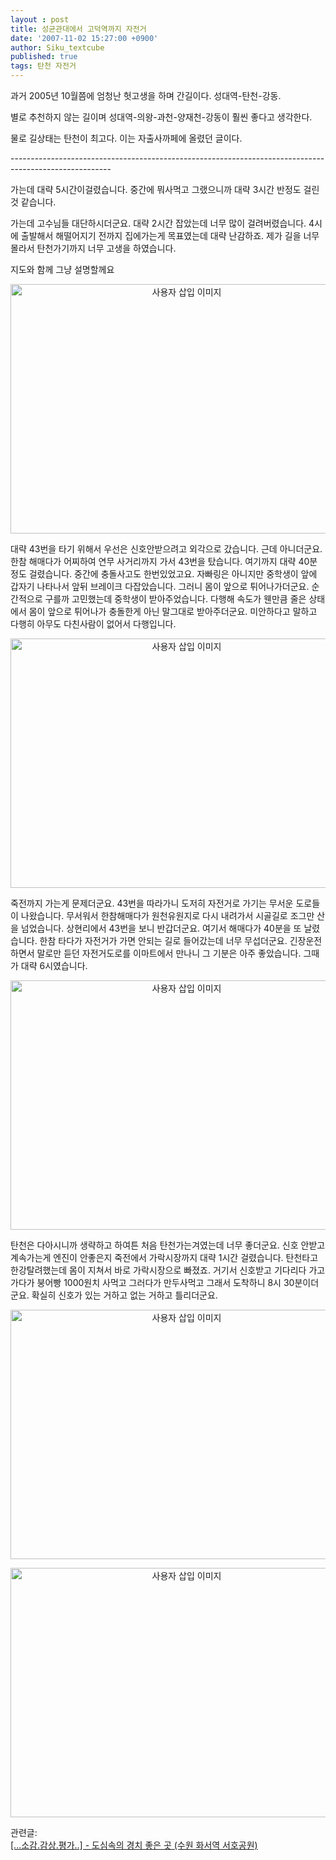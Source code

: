 ```yaml
---
layout : post
title: 성균관대에서 고덕역까지 자전거
date: '2007-11-02 15:27:00 +0900'
author: Siku_textcube
published: true
tags: 탄천 자전거
---
```

<p>과거 2005년 10월쯤에 엄청난 헛고생을 하며 간길이다. 성대역-탄천-강동.</p><p>별로 추천하지 않는 길이며 성대역-의왕-과천-양재천-강동이 훨씬 좋다고 생각한다.</p><p>물로 길상태는 탄천이 최고다. 이는 자출사까페에 올렸던 글이다.</p><p>-------------------------------------------------------------------------------------------------------</p><p>가는데 대략 5시간이걸렸습니다. 중간에 뭐사먹고 그랬으니까 대략 3시간 반정도 걸린 것 같습니다.</p><p>가는데 고수님들 대단하시더군요. 대략 2시간 잡았는데 너무 많이 걸려버렸습니다. 4시에 출발해서 해떨어지기 전까지 집에가는게 목표였는데 대략 난감하죠. 제가 길을 너무 몰라서 탄천가기까지 너무 고생을 하였습니다.</p><p>지도와 함께 그냥 설명할께요</p><p><div style="text-align: center; clear: both;"><img src="http://ss.textcube.com/blog/2/24476/attach/XU8v6TCPXM.jpg" style="width:548px;height:399px;" alt="사용자 삽입 이미지" /></div></p><p>대략 43번을 타기 위해서 우선은 신호안받으려고 외각으로 갔습니다. 근데 아니더군요. 한참 해매다가 어찌하여 연무 사거리까지 가서 43번을 탔습니다. 여기까지 대략 40분 정도 걸렸습니다. 중간에 충돌사고도 한번있었고요. 자빠링은 아니지만 중학생이 앞에 갑자기 나타나서 앞뒤 브레이크 다잡았습니다. 그러니 몸이 앞으로 튀어나가더군요. 순간적으로 구를까 고민했는데 중학생이 받아주었습니다. 다행해 속도가 웬만큼 줄은 상태에서 몸이 앞으로 튀어나가 충돌한게 아닌 말그대로 받아주더군요. 미안하다고 말하고 다행히 아무도 다친사람이 없어서 다행입니다.</p><p><div style="text-align: center; clear: both;"><img src="http://ss.textcube.com/blog/2/24476/attach/XcwUrMHCYJ.jpg" style="width:548px;height:399px;" alt="사용자 삽입 이미지" /></div></p><p>죽전까지 가는게 문제더군요. 43번을 따라가니 도저히 자전거로 가기는 무서운 도로들이 나왔습니다. 무서워서 한참해매다가 원천유원지로 다시 내려가서 시골길로 조그만 산을 넘었습니다. 상현리에서 43번을 보니 반갑더군요. 여기서 해매다가 40분을 또 날렸습니다. 한참 타다가 자전거가 가면 안되는 길로 들어갔는데 너무 무섭더군요. 긴장운전하면서 말로만 듣던 자전거도로를 이마트에서 만나니 그 기분은 아주 좋았습니다. 그때가 대략 6시였습니다.</p><p><div style="text-align: center; clear: both;"><img src="http://ss.textcube.com/blog/2/24476/attach/XUSmHnCLRR.jpg" style="width:548px;height:399px;" alt="사용자 삽입 이미지" /></div></p><p>탄천은 다아시니까 생략하고 하여튼 처음 탄천가는겨였는데 너무 좋더군요. 신호 안받고 계속가는게 엔진이 안좋은지 죽전에서 가락시장까지 대략 1시간 걸렸습니다. 탄천타고 한강탈려했는데 몸이 지쳐서 바로 가락시장으로 빠졌죠. 거기서 신호받고 기다리다 가고 가다가 붕어빵 1000원치 사먹고 그러다가 만두사먹고 그래서 도착하니 8시 30분이더군요. 확실히 신호가 있는 거하고 없는 거하고 틀리더군요. </p><p><div style="text-align: center; clear: both;"><img src="http://ss.textcube.com/blog/2/24476/attach/XJbj4Cy1fW.jpg" style="width:548px;height:399px;" alt="사용자 삽입 이미지" /></div> </p><p><div style="text-align: center; clear: both;"><img src="http://ss.textcube.com/blog/2/24476/attach/XQGYuhghQf.jpg" style="width:548px;height:399px;" alt="사용자 삽입 이미지" /></div></p>관련글:<br /><a href="http://siku.tistory.com/12">[...소감.감상.평가..] - 도심속의 경치 좋은 곳 (수원 화서역 서호공원)</a>

